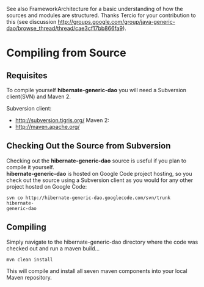 See also FrameworkArchitecture for a basic understanding of how the sources and modules are structured. Thanks Tercio for your contribution to this (see discussion http://groups.google.com/group/java-generic-dao/browse_thread/thread/cae3cf17bb866fa9).

# Compiling from Source #

## Requisites ##

To compile yourself **hibernate-generic-dao** you will need a Subversion
client(SVN) and Maven 2.

Subversion client:
  * http://subversion.tigris.org/
Maven 2:
  * http://maven.apache.org/

## Checking Out the Source from Subversion ##

Checking out the **hibernate-generic-dao** source is useful if you plan
to compile it yourself.<br />
**hibernate-generic-dao** is hosted on Google Code project hosting, so
you check out the source using a Subversion client as you would for
any other project hosted on Google Code:

```
svn co http://hibernate-generic-dao.googlecode.com/svn/trunk hibernate-
generic-dao
```

## Compiling ##

Simply navigate to the hibernate-generic-dao directory where the code was checked out and run a maven build...
```
mvn clean install
```

This will compile and install all seven maven components into your local Maven repository.